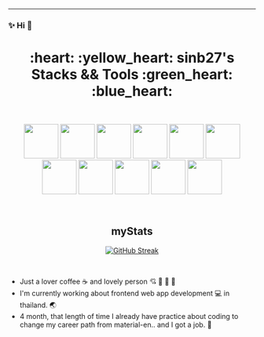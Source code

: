 ---

### :sparkles: Hi :heartbeat:

<div align="center">
  <h1>
 :heart: :yellow_heart: sinb27's Stacks && Tools  :green_heart: :blue_heart:
  </h1>
</div>

&nbsp;&nbsp;&nbsp;

<div align="center" >
<img src="https://cdn.jsdelivr.net/gh/devicons/devicon/icons/svelte/svelte-original.svg" width="70" height="70" />
<img src="https://cdn.jsdelivr.net/gh/devicons/devicon/icons/html5/html5-original.svg" width="70" height="70" />
<img src="https://cdn.jsdelivr.net/gh/devicons/devicon/icons/javascript/javascript-plain.svg" width="70" height="70" />
<img src="https://cdn.jsdelivr.net/gh/devicons/devicon/icons/nodejs/nodejs-original.svg" width="70" height="70" />
<!-- <img src="https://cdn.jsdelivr.net/gh/devicons/devicon/icons/mongodb/mongodb-original.svg" width="70" height="70" /> -->
<img src="https://cdn.jsdelivr.net/gh/devicons/devicon/icons/vuejs/vuejs-original.svg" width="70" height="70" />
<img src="https://cdn.jsdelivr.net/gh/devicons/devicon/icons/bulma/bulma-plain.svg" width="70" height="70" />
<img src="https://cdn.jsdelivr.net/gh/devicons/devicon/icons/tailwindcss/tailwindcss-plain.svg" width="70" height="70" />
<img src="https://cdn.jsdelivr.net/gh/devicons/devicon/icons/postgresql/postgresql-original.svg" width="70" height="70" />
<img src="https://cdn.jsdelivr.net/gh/devicons/devicon/icons/react/react-original.svg" width="70" height="70" />
<img src="https://cdn.jsdelivr.net/gh/devicons/devicon/icons/materialui/materialui-original.svg" width="70" height="70" />
<img src="https://cdn.jsdelivr.net/gh/devicons/devicon/icons/css3/css3-original.svg" width="70" height="70" />
<!-- <img src="https://cdn.jsdelivr.net/gh/devicons/devicon/icons/express/express-original.svg" width="70" height="70" /> -->
</div>          

&nbsp;&nbsp;&nbsp;

<div align="center" >
  <h2>myStats</h2>
<a href="https://git.io/streak-stats"><img src="https://github-readme-streak-stats.herokuapp.com?user=sinb27" alt="GitHub Streak" /></a>
</div>

&nbsp;&nbsp;&nbsp;
 
- Just a lover coffee :coffee: and lovely person :cupid: :moyai: :moyai: :moyai:
- I'm currently working about frontend web app development :computer: in thailand. :earth_asia:
- 4 month, that length of time I already have practice about coding to change my career path from material-en.. and I got a job. :tada:
